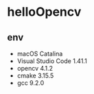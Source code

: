 # helloOpencv

## env
- macOS Catalina
- Visual Studio Code 1.41.1
- opencv 4.1.2
- cmake 3.15.5
- gcc 9.2.0
